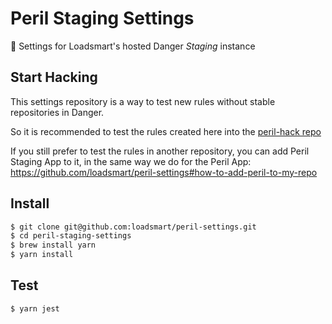 # Peril Staging Settings

🔧 Settings for Loadsmart's hosted Danger *Staging* instance

## Start Hacking

This settings repository is a way to test new rules without stable repositories in Danger.

So it is recommended to test the rules created here into the [peril-hack repo](https://github.com/loadsmart/peril-hack)

If you still prefer to test the rules in another repository, you can add Peril Staging App to it, in the same way we do for the Peril App: https://github.com/loadsmart/peril-settings#how-to-add-peril-to-my-repo

## Install

```bash
$ git clone git@github.com:loadsmart/peril-settings.git
$ cd peril-staging-settings
$ brew install yarn
$ yarn install
```

## Test

```bash
$ yarn jest
```
